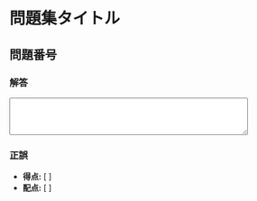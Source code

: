 # 問題集タイトル

## 問題番号

### 解答

<textarea rows="4" cols="50"></textarea>

### 正誤

- **得点:** [ ]
- **配点:** [ ]
